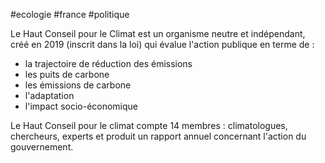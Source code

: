 #ecologie #france #politique

Le Haut Conseil pour le Climat est un organisme neutre et indépendant, créé en 2019 (inscrit dans la loi) qui évalue l'action publique en terme de :
- la trajectoire de réduction des émissions
- les puits de carbone
- les émissions de carbone
- l'adaptation
- l'impact socio-économique 

Le Haut Conseil pour le climat compte 14 membres : climatologues, chercheurs, experts et produit un rapport annuel concernant l'action du gouvernement.